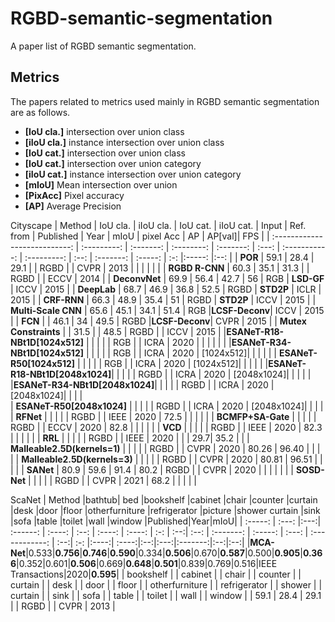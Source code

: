 # RGBD-semantic-segmentation
A paper list of RGBD semantic segmentation.


## Metrics
The papers related to metrics used mainly in RGBD semantic segmentation are as follows.

- **[IoU cla.]** intersection over union class
- **[iIoU cla.]** instance intersection over union class
- **[IoU cat.]** intersection over union class
- **[IoU cat.]** intersection over union category
- **[iIoU cat.]** instance intersection over union category
- **[mIoU]** Mean intersection over union
- **[PixAcc]**  Pixel  accuracy
- **[AP]**  Average Precision 

Cityscape
|              Method           |   IoU cla.  | iIoU cla. |  IoU cat.  | iIoU cat. | Input |   Ref. from   |  Published  | Year |     mIoU   |   pixel Acc | AP  | AP[val]| FPS |
| :---------------------------: | :---------: | :-------: | :--------: | :-------: | :---: | :-----------: | :---------: | :--: |  :-------: |   :-----:   | :-: |:-----: |:--: |
|             **POR**           |    59.1     |   28.4    |    29.1    |           | RGBD  |               |    CVPR     | 2013 |            |             |     |        |     |
|          **RGBD R-CNN**       |    60.3     |   35.1    |    31.3    |           | RGBD  |               |    ECCV     | 2014 |
|          **DeconvNet**        |    69.9     |   56.4    |    42.7    |      56   |  RGB  |  **LSD-GF**   |    ICCV     | 2015 |
|           **DeepLab**         |    68.7     |   46.9    |    36.8    |     52.5  | RGBD  |   **STD2P**   |    ICLR     | 2015 |
|           **CRF-RNN**         |    66.3     |   48.9    |    35.4    |      51   | RGBD  |   **STD2P**   |    ICCV     | 2015 |
|      **Multi-Scale  CNN**     |    65.6     |   45.1    |    34.1    |     51.4  |  RGB  |**LCSF-Deconv**|    ICCV     | 2015 |
|             **FCN**           |             |   46.1    |     34     |     49.5  | RGBD  |**LCSF-Deconv**|    CVPR     | 2015 |
|     **Mutex  Constraints**    |             |   31.5    |            | 48.5      | RGBD  |               |    ICCV     | 2015 |
|**ESANeT-R18-NBt1D[1024x512]** |             |           |            |           |  RGB  |               |    ICRA     | 2020 |            |             |     |        |     |
|**ESANeT-R34-NBt1D[1024x512]** |             |           |            |           |  RGB  |               |    ICRA     | 2020 |  [1024x512]|             |     |        |     |
|   **ESANeT-R50[1024x512]**    |             |           |            |           |  RGB  |               |    ICRA     | 2020 |  [1024x512]|             |     |        |     |
|**ESANeT-R18-NBt1D[2048x1024]**|             |           |            |           | RGBD  |               |    ICRA     | 2020 | [2048x1024]|             |     |        |     |
|**ESANeT-R34-NBt1D[2048x1024]**|             |           |            |           | RGBD  |               |    ICRA     | 2020 | [2048x1024]|             |     |        |     
|  **ESANeT-R50[2048x1024]**    |             |           |            |           | RGBD  |               |    ICRA     | 2020 | [2048x1024]|             |     |        |     
|          **RFNet**            |             |           |            |           | RGBD  |               |    IEEE     | 2020 |    72.5    |             |     |        |     |
|        **BCMFP+SA-Gate**      |             |           |            |           | RGBD  |               |    ECCV     | 2020 |    82.8    |             |     |        |     |
|           **VCD**             |             |           |            |           | RGBD  |               |    IEEE     | 2020 |    82.3    |             |     |        |     | 
|           **RRL**             |             |           |            |           | RGBD  |               |    IEEE     | 2020 |            |             | 29.7|  35.2  |     |
| **Malleable2.5D(kernels=1)**  |             |           |            |           | RGBD  |               |    CVPR     | 2020 |    80.26   |   96.40     |     |        |     |
| **Malleable2.5D(kernels=3)**  |             |           |            |           | RGBD  |               |    CVPR     | 2020 |    80.81   |   96.51     |     |        |     |
|            **SANet**          |     80.9    |   59.6    |    91.4    |    80.2   | RGBD  |               |    CVPR     | 2020 |            |             |     |        |     |
|         **SOSD-Net**          |             |           |            |           | RGBD  |               |    CVPR     | 2021 |    68.2    |             |     |        |     |

ScaNet
|  Method |bathtub| bed |bookshelf |cabinet |chair |counter |curtain |desk |door |floor |otherfurniture |refrigerator |picture |shower curtain |sink |sofa |table |toilet |wall |window |Published|Year|mIoU| 
| :-----: | :---: |:---:| :------: | :----: | :--: | :----: | :----: | :-: | :--:| :--: |   :-------:   |   :-----:   | :---: | :------------: | :--:| :-: |:----:| :----:|:--:|:---:|:-------:|:--:|:--:|
|**MCA-Net**|0.533|**0.756**|**0.746**|**0.590**|0.334|**0.506**|0.670|**0.587**|0.500|**0.905**|**0.366**|0.352|0.601|**0.506**|0.669|**0.648**|**0.501**|0.839|0.769|0.516|IEEE Transactions|2020|**0.595**|
|  bookshelf |
|     cabinet    |
|     chair      |
|     counter    |
|     curtain    |
|     desk       |
|     door       |
|     floor       |
| otherfurniture |
|   refrigerator |
|     shower     |
|     curtain    |
|     sink       |
|     sofa       |
|     table      |
|     toilet     |
|     wall       |
|     window     |
|    59.1     |    28.4     |    29.1    |             | RGBD  |                 |    CVPR     | 2013 |


